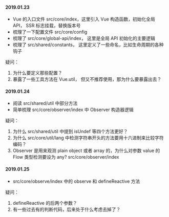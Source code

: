 #### 2019.01.23

- Vue 的入口文件 src/core/index，这里引入 Vue 构造函数，初始化全局 API， SSR 标志挂载，替换版本号
- 梳理了一下配置文件 src/core/config
- 梳理了 src/core/global-api/index， 这里是全局 API 初始化的主要逻辑
- 梳理了 src/shared/constants， 这里定义了一些命名，比如生命周期的各种钩子

疑问：

1. 为什么要定义那些配置？
2. 暴露了一些工具方法在 Vue.util， 但又不推荐使用，那为什么要暴露出去？

#### 2019.01.24

- 阅读 src/shared/util 中部分方法
- 简单梳理 src/core/observer/index 中 Observer 构造器逻辑

疑问：

1. 为什么 src/shared/util 中提到 isUndef 等四个方法更好？
2. 为什么 src/core/util/lang 中检测字符串开头的方法要用十六进制来比较字符编码？
3. Observer 是用来观测 plain object 或者 array 的，为什么对参数 value 的 Flow 类型检测要设为 any? src/core/observer/index

#### 2019.01.25

- src/core/observe/index 中的 observe 和 defineReactive 方法

疑问：

1. defineReactive 的后两个参数？
2. 有一些过去有的判断代码，后来处于什么考虑去掉了？
